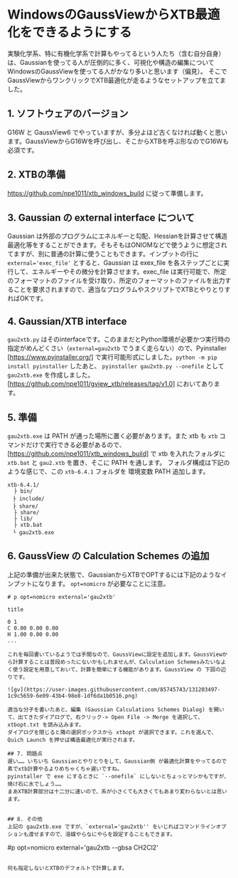 # WindowsのGaussViewからXTB最適化をできるようにする

実験化学系、特に有機化学系で計算もやってるという人たち（含む自分自身）は、Gaussianを使ってる人が圧倒的に多く、可視化や構造の編集についてWindowsのGaussViewを使ってる人がかなり多いと思います（偏見）。
そこでGaussViewからワンクリックでXTB最適化が走るようなセットアップを立てました。

## 1. ソフトウェアのバージョン
G16W と GaussView6 でやっていますが、多分よほど古くなければ動くと思います。GaussViewからG16Wを呼び出し、そこからXTBを呼ぶ形なのでG16Wも必須です。

## 2. XTBの準備
https://github.com/npe1011/xtb_windows_build に従って準備します。

## 3. Gaussian の external interface について
Gaussian は外部のプログラムにエネルギーと勾配、Hessianを計算させて構造最適化等をすることができます。そもそもはONIOMなどで使うように想定されてますが、別に普通の計算に使うこともできます。インプットの行に `external='exec_file'` とすると、Gaussian は exex_file を各ステップごとに実行して、エネルギーやその微分を計算させます。exec_file は実行可能で、所定のフォーマットのファイルを受け取り、所定のフォーマットのファイルを出力することを要求されますので、適当なプログラムやスクリプトでXTBとやりとりすればOKです。

## 4. Gaussian/XTB interface

`gau2xtb.py` はそのinterfaceです。このままだとPython環境が必要かつ実行時の指定がめんどくさい（`external=gau2xtb` でうまく走らない）ので、Pyinstaller [https://www.pyinstaller.org/] で実行可能形式にしました。`python -m pip install pyinstaller` したあと、 `pyinstaller gau2xtb.py --onefile` として `gau2xtb.exe` を作成しました。[https://github.com/npe1011/gview_xtb/releases/tag/v1.0] においてあります。

## 5. 準備
`gau2xtb.exe` は PATH が通った場所に置く必要があります。また xtb も `xtb` コマンドだけで実行できる必要があるので、 [https://github.com/npe1011/xtb_windows_build] で xtb を入れたフォルダに `xtb.bat` と `gau2.xtb` を置き、そこに PATH を通します。 フォルダ構成は下記のような感じで、この `xtb-6.4.1` フォルダを 環境変数 PATH 追加します。
```
xtb-6.4.1/
  ├ bin/
　├ include/
　├ share/
  ├ share/
  ├ lib/
  ├ xtb.bat
　└ gau2xtb.exe
```

## 6. GaussView の Calculation Schemes の追加
上記の準備が出来た状態で、GaussianからXTBでOPTするには下記のようなインプットになります。 `opt=nomicro` が必要なことに注意。

```
# p opt=nomicro external='gau2xtb'

title

0 1
C 0.00 0.00 0.00
H 1.00 0.00 0.00
...

これを毎回書いているようでは手間なので、GaussViewに設定を追加します。GaussViewから計算することは普段めったにないかもしれませんが、Calculation Schemesみたいなよく使う設定を用意しておいて、計算を簡単にする機能があります。GaussView の 下図の辺りです。

![gv](https://user-images.githubusercontent.com/85745743/131203497-1c9c5659-6e09-43b4-98e8-1df6da1b0516.png)

適当な分子を書いたあと、編集 (Gaussian Calculations Schemes Dialog) を開いて、出てきたダイアログで、右クリック-> Open File -> Merge を選択して、xtbopt.txt を読み込みます。
ダイアログを閉じると隣の選択ボックスから xtbopt が選択できます。これを選んで、Quich Launch を押せば構造最適化が実行されます。

## 7. 問題点
遅い…… いちいち Gaussianとやりとりをして、Gaussian側 が最適化計算をやってるので 素でxtb計算やるよりめちゃくちゃ遅いですね。
pyinstaller で exe にするときに `--onefile` にしないとちょっとマシかもですが、焼け石に水でしょう……
まあXTB計算部分は十二分に速いので、系が小さくても大きくてもあまり変わらないとは思います。


## 8. その他
上記の gau2xtb.exe ですが、`external='gau2xtb'' をいじればコマンドラインオプションも渡せますので、溶媒やらなにやらを設定することもできます。

```
#p opt=nomicro external='gau2xtb --gbsa CH2Cl2'
```

何も指定しないとXTBのデフォルトで計算します。
